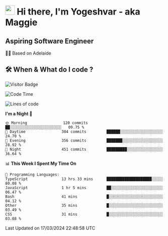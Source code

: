 <h1><img src="https://emojis.slackmojis.com/emojis/images/1531849430/4246/blob-sunglasses.gif?1531849430" width="30"/> Hi there, I'm Yogeshvar - aka Maggie</h1>

## Aspiring Software Engineer
🏂🏻  Based on Adelaide 

## 🛠 When & What do I code ?  

![Visitor Badge](https://visitor-badge.feriirawann.repl.co?username=yogeshvar&repo=yogeshvar&label=Visitors&style=plastic&color=%23457BFF&contentType=svg)

<!--START_SECTION:waka-->
![Code Time](http://img.shields.io/badge/Code%20Time-2%2C756%20hrs%2045%20mins-blue)

![Lines of code](https://img.shields.io/badge/From%20Hello%20World%20I%27ve%20Written-4.1%20million%20lines%20of%20code-blue)

**I'm a Night 🦉** 

```text
🌞 Morning                120 commits         ██░░░░░░░░░░░░░░░░░░░░░░░   09.75 % 
🌆 Daytime                304 commits         ██████░░░░░░░░░░░░░░░░░░░   24.70 % 
🌃 Evening                356 commits         ███████░░░░░░░░░░░░░░░░░░   28.92 % 
🌙 Night                  451 commits         █████████░░░░░░░░░░░░░░░░   36.64 % 
```


📊 **This Week I Spent My Time On** 

```text
💬 Programming Languages: 
TypeScript               13 hrs 33 mins      ████████████████████░░░░░   80.08 % 
JavaScript               1 hr 5 mins         ██░░░░░░░░░░░░░░░░░░░░░░░   06.47 % 
Bash                     41 mins             █░░░░░░░░░░░░░░░░░░░░░░░░   04.12 % 
Other                    35 mins             █░░░░░░░░░░░░░░░░░░░░░░░░   03.49 % 
CSS                      31 mins             █░░░░░░░░░░░░░░░░░░░░░░░░   03.08 % 
```


 Last Updated on 17/03/2024 22:48:58 UTC
<!--END_SECTION:waka-->
